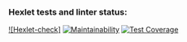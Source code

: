 ### Hexlet tests and linter status:
[![Hexlet-check]](https://github.com/rubtsovant77/frontend-project-46/actions/workflows/hexlet-check/badge.svg)
[![Maintainability](https://api.codeclimate.com/v1/badges/4d216794cdc05d7f150d/maintainability)](https://codeclimate.com/github/rubtsovant77/frontend-project-46/maintainability)
[![Test Coverage](https://api.codeclimate.com/v1/badges/4d216794cdc05d7f150d/test_coverage)](https://codeclimate.com/github/rubtsovant77/frontend-project-46/test_coverage)